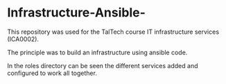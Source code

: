 # Infrastructure-Ansible-

This repository was used for the TalTech course IT infrastructure services (ICA0002).

The principle was to build an infrastructure using ansible code.

In the roles directory can be seen the different services added and configured to work all together.
